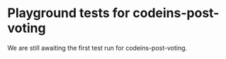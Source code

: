 # Playground tests for codeins-post-voting
We are still awaiting the first test run for codeins-post-voting.
